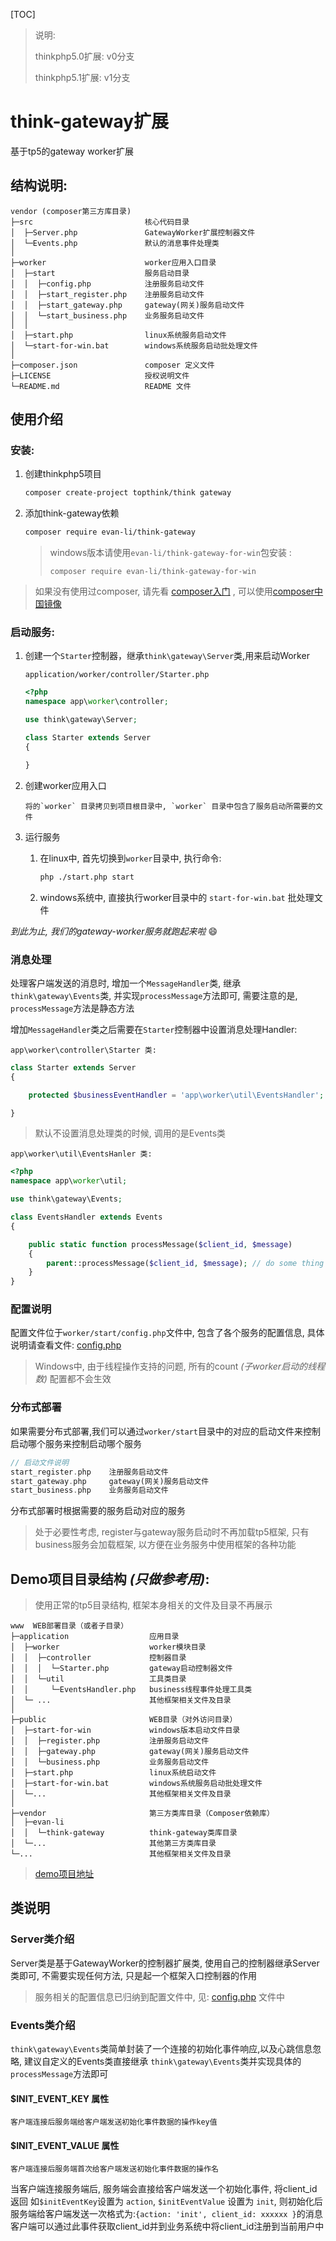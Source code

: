 [TOC]

> 说明:
> 
> thinkphp5.0扩展: v0分支
> 
> thinkphp5.1扩展: v1分支

# think-gateway扩展

基于tp5的gateway worker扩展

## 结构说明:

~~~
vendor (composer第三方库目录)
├─src                         核心代码目录
│  ├─Server.php               GatewayWorker扩展控制器文件
│  └─Events.php               默认的消息事件处理类
│
├─worker                      worker应用入口目录
│  ├─start                    服务启动目录
│  │  ├─config.php            注册服务启动文件
│  │  ├─start_register.php    注册服务启动文件
│  │  ├─start_gateway.php     gateway(网关)服务启动文件
│  │  └─start_business.php    业务服务启动文件
│  │  
│  ├─start.php                linux系统服务启动文件
│  └─start-for-win.bat        windows系统服务启动批处理文件
│
├─composer.json               composer 定义文件
├─LICENSE                     授权说明文件
└─README.md                   README 文件
~~~



## 使用介绍

### 安装:

1. 创建thinkphp5项目

   ```sh
   composer create-project topthink/think gateway
   ```


2. 添加think-gateway依赖

   ```sh
   composer require evan-li/think-gateway
   ```

   >  windows版本请使用`evan-li/think-gateway-for-win`包安装 : 
   >
   >  ```
   >  composer require evan-li/think-gateway-for-win
   >  ```

> 如果没有使用过composer, 请先看 [composer入门](http://docs.phpcomposer.com/00-intro.html) , 可以使用[composer中国镜像](https://pkg.phpcomposer.com/)
>



### 启动服务: 

1.  创建一个`Starter`控制器，继承`think\gateway\Server`类,用来启动Worker

    `application/worker/controller/Starter.php`

    ```php
    <?php
    namespace app\worker\controller;

    use think\gateway\Server;

    class Starter extends Server
    {

    }
    ```

2.  创建worker应用入口

        将的`worker` 目录拷贝到项目根目录中, `worker` 目录中包含了服务启动所需要的文件

3.  运行服务

    1. 在linux中, 首先切换到`worker`目录中,  执行命令: 

       ```sh
       php ./start.php start
       ```

    2. windows系统中, 直接执行worker目录中的 `start-for-win.bat` 批处理文件


*到此为止, 我们的gateway-worker服务就跑起来啦*  :smile:



### 消息处理

处理客户端发送的消息时, 增加一个`MessageHandler`类, 继承`think\gateway\Events`类, 并实现`processMessage`方法即可, 需要注意的是, `processMessage`方法是静态方法

增加`MessageHandler`类之后需要在`Starter`控制器中设置消息处理Handler:

`app\worker\controller\Starter 类:`

```php
class Starter extends Server
{

    protected $businessEventHandler = 'app\worker\util\EventsHandler';

}
```

> 默认不设置消息处理类的时候, 调用的是Events类

`app\worker\util\EventsHanler 类:`

```php
<?php
namespace app\worker\util;

use think\gateway\Events;

class EventsHandler extends Events
{

    public static function processMessage($client_id, $message)
    {
        parent::processMessage($client_id, $message); // do some thing
    }
}
```





### 配置说明

配置文件位于`worker/start/config.php`文件中, 包含了各个服务的配置信息, 具体说明请查看文件: [config.php](./worker/starter/config.php)

> Windows中, 由于线程操作支持的问题, 所有的count *(子worker启动的线程数)* 配置都不会生效



### 分布式部署

如果需要分布式部署,我们可以通过`worker/start`目录中的对应的启动文件来控制启动哪个服务来控制启动哪个服务
```php    
// 启动文件说明
start_register.php    注册服务启动文件
start_gateway.php     gateway(网关)服务启动文件
start_business.php    业务服务启动文件
```
 分布式部署时根据需要的服务启动对应的服务

> 处于必要性考虑, register与gateway服务启动时不再加载tp5框架, 只有business服务会加载框架, 以方便在业务服务中使用框架的各种功能



##  Demo项目目录结构 *(只做参考用)*:

> 使用正常的tp5目录结构, 框架本身相关的文件及目录不再展示

```
www  WEB部署目录（或者子目录）
├─application                  应用目录
│  ├─worker                    worker模块目录
│  │  ├─controller             控制器目录
│  │  │  └─Starter.php         gateway启动控制器文件
│  │  └─util                   工具类目录
│  │     └─EventsHandler.php   business线程事件处理工具类
│  └─ ...                      其他框架相关文件及目录
│
├─public                       WEB目录（对外访问目录）
│  ├─start-for-win             windows版本启动文件目录
│  │  ├─register.php           注册服务启动文件
│  │  ├─gateway.php            gateway(网关)服务启动文件
│  │  └─business.php           业务服务启动文件
│  ├─start.php                 linux系统启动文件
│  ├─start-for-win.bat         windows系统服务启动批处理文件
│  └─...                       其他框架相关文件及目录
│
├─vendor                       第三方类库目录（Composer依赖库）
│  ├─evan-li                   
│  │  └─think-gateway          think-gateway类库目录
│  └─...                       其他第三方类库目录
└─...                          其他框架相关文件及目录
```



>  [demo项目地址](https://github.com/evan-li/think-gateway-demo)




##  类说明 

### Server类介绍

Server类是基于GatewayWorker的控制器扩展类, 使用自己的控制器继承Server类即可, 不需要实现任何方法, 只是起一个框架入口控制器的作用

> 服务相关的配置信息已归纳到配置文件中, 见: [config.php](./worker/starter/config.php) 文件中





### Events类介绍

`think\gateway\Events`类简单封装了一个连接的初始化事件响应,以及心跳信息忽略, 建议自定义的Events类直接继承 `think\gateway\Events`类并实现具体的 `processMessage`方法即可

#### $INIT_EVENT_KEY 属性

```
客户端连接后服务端给客户端发送初始化事件数据的操作key值
```

#### $INIT_EVENT_VALUE 属性

```
客户端连接后服务端首次给客户端发送初始化事件数据的操作名
```

当客户端连接服务端后, 服务端会直接给客户端发送一个初始化事件, 将client_id返回
如`$initEventKey`设置为 `action`, `$initEventValue` 设置为 `init`,
则初始化后服务端给客户端发送一次格式为:` {action: 'init', client_id: xxxxxx } `的消息
客户端可以通过此事件获取client_id并到业务系统中将client_id注册到当前用户中